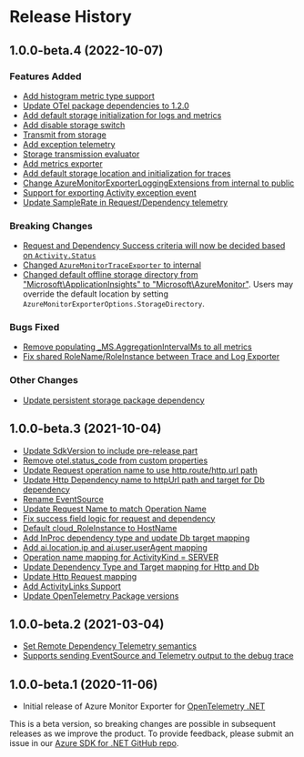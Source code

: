 # Release History

## 1.0.0-beta.4 (2022-10-07)

### Features Added

* [Add histogram metric type support](https://github.com/Azure/azure-sdk-for-net/pull/27544)
* [Update OTel package dependencies to 1.2.0](https://github.com/Azure/azure-sdk-for-net/pull/28507)
* [Add default storage initialization for logs and metrics](https://github.com/Azure/azure-sdk-for-net/pull/28506)
* [Add disable storage switch](https://github.com/Azure/azure-sdk-for-net/pull/28446)
* [Transmit from storage](https://github.com/Azure/azure-sdk-for-net/pull/26762)
* [Add exception telemetry](https://github.com/Azure/azure-sdk-for-net/pull/26670)
* [Storage transmission evaluator](https://github.com/Azure/azure-sdk-for-net/pull/26976)
* [Add metrics exporter](https://github.com/Azure/azure-sdk-for-net/pull/26651)
* [Add default storage location and initialization for traces](https://github.com/Azure/azure-sdk-for-net/pull/26494)
* [Change AzureMonitorExporterLoggingExtensions from internal to public](https://github.com/Azure/azure-sdk-for-net/pull/26355)
* [Support for exporting Activity exception
  event](https://github.com/Azure/azure-sdk-for-net/pull/29676)
* [Update SampleRate in Request/Dependency telemetry](https://github.com/Azure/azure-sdk-for-net/pull/31118)

### Breaking Changes

* [Request and Dependency Success criteria will now be decided based on
  `Activity.Status`](https://github.com/Azure/azure-sdk-for-net/pull/31024)
* [Changed `AzureMonitorTraceExporter` to internal](https://github.com/Azure/azure-sdk-for-net/pull/31067)
* [Changed default offline storage directory from "Microsoft\ApplicationInsights" to "Microsoft\AzureMonitor"](https://github.com/Azure/azure-sdk-for-net/pull/31073).
  Users may override the default location by setting `AzureMonitorExporterOptions.StorageDirectory`.

### Bugs Fixed

* [Remove populating _MS.AggregationIntervalMs to all metrics](https://github.com/Azure/azure-sdk-for-net/pull/29473)
* [Fix shared RoleName/RoleInstance between Trace and Log Exporter](https://github.com/Azure/azure-sdk-for-net/pull/26438)

### Other Changes

* [Update persistent storage package dependency](https://github.com/Azure/azure-sdk-for-net/pull/29530)

## 1.0.0-beta.3 (2021-10-04)

* [Update SdkVersion to include pre-release part](https://github.com/Azure/azure-sdk-for-net/pull/24290)
* [Remove otel.status_code from custom properties](https://github.com/Azure/azure-sdk-for-net/pull/24250)
* [Update Request operation name to use http.route/http.url path](https://github.com/Azure/azure-sdk-for-net/pull/24222)
* [Update Http Dependency name to httpUrl path and target for Db dependency](https://github.com/Azure/azure-sdk-for-net/pull/24211)
* [Rename EventSource](https://github.com/Azure/azure-sdk-for-net/pull/24176)
* [Update Request Name to match Operation Name](https://github.com/Azure/azure-sdk-for-net/pull/24059)
* [Fix success field logic for request and dependency](https://github.com/Azure/azure-sdk-for-net/pull/23757)
* [Default cloud_RoleInstance to HostName](https://github.com/Azure/azure-sdk-for-net/pull/23592)
* [Add InProc dependency type and update Db target mapping](https://github.com/Azure/azure-sdk-for-net/pull/23541)
* [Add ai.location.ip and ai.user.userAgent mapping](https://github.com/Azure/azure-sdk-for-net/pull/23524)
* [Operation name mapping for ActivityKind = SERVER](https://github.com/Azure/azure-sdk-for-net/pull/23448)
* [Update Dependency Type and Target mapping for Http and Db](https://github.com/Azure/azure-sdk-for-net/pull/23330)
* [Update Http Request mapping](https://github.com/Azure/azure-sdk-for-net/pull/23206)
* [Add ActivityLinks Support](https://github.com/Azure/azure-sdk-for-net/pull/23110)
* [Update OpenTelemetry Package versions](https://github.com/Azure/azure-sdk-for-net/pull/23059)

## 1.0.0-beta.2 (2021-03-04)

* [Set Remote Dependency Telemetry semantics](https://github.com/Azure/azure-sdk-for-net/issues/17026)
* [Supports sending EventSource and Telemetry output to the debug trace](https://github.com/Azure/azure-sdk-for-net/issues/16893)

## 1.0.0-beta.1 (2020-11-06)

* Initial release of Azure Monitor Exporter for [OpenTelemetry .NET](https://github.com/open-telemetry/opentelemetry-dotnet)

This is a beta version, so breaking changes are possible in subsequent releases as we improve the product. To provide feedback, please submit an issue in our [Azure SDK for .NET GitHub repo](https://github.com/Azure/azure-sdk-for-net/issues).
